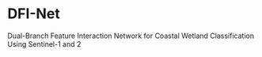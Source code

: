 # DFI-Net
Dual-Branch Feature Interaction Network for Coastal Wetland Classification Using Sentinel-1 and 2
